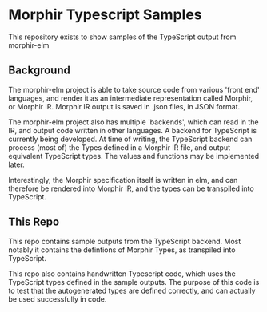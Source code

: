 # Morphir Typescript Samples

This repository exists to show samples of the TypeScript output from morphir-elm

## Background

The morphir-elm project is able to take source code from various 'front end'
languages, and render it as an intermediate representation called Morphir, or
Morphir IR. Morphir IR output is saved in .json files, in JSON format.

The morphir-elm project also has multiple 'backends', which can read in the IR,
and output code written in other languages. A backend for TypeScript is
currently being developed. At time of writing, the TypeScript backend can
process (most of) the Types defined in a Morphir IR file, and output equivalent
TypeScript types. The values and functions may be implemented later.

Interestingly, the Morphir specification itself is written in elm, and can
therefore be rendered into Morphir IR, and the types can be transpiled into
TypeScript.

## This Repo

This repo contains sample outputs from the TypeScript backend. Most notably it
contains the defintions of Morphir Types, as transpiled into TypeScript.

This repo also contains handwritten Typescript code, which uses the TypeScript
types defined in the sample outputs. The purpose of this code is to test that
the autogenerated types are defined correctly, and can actually be used
successfully in code.
